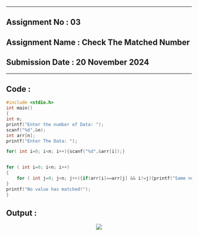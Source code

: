 
----------
## **Assignment No : 03**

## **Assignment Name : Check The Matched Number**

## **Submission Date : 20 November 2024**

----------



## **Code :**
```C
#include <stdio.h>
int main()
{
int n;
printf("Enter the number of Data: ");
scanf("%d",&n);
int arr[n];
printf("Enter The Data: ");

for( int i=0; i<n; i++){scanf("%d",&arr[i]);}


for ( int i=0; i<n; i++)
{
    for ( int j=0; j<n; j++){if(arr[i]==arr[j] && i!=j){printf("Same number found which is: %d in index %d & %d.",arr[i],i,j); return 0;}}
}
printf("No value has matched!");
}

```

## **Output :**
<p align="center">
<img src = "https://github.com/user-attachments/assets/8759aae7-3a35-4aa9-8594-c5a00dab4747">
</p>

